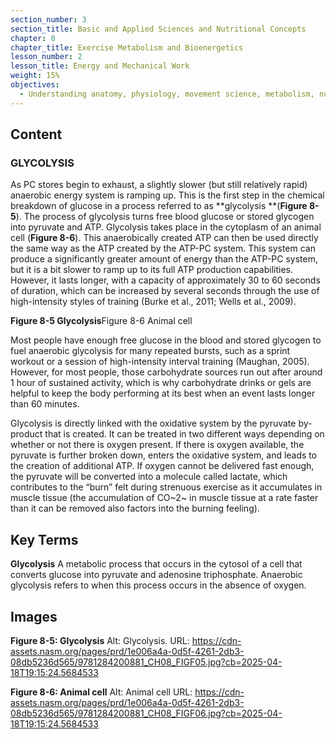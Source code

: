 ```yaml
---
section_number: 3
section_title: Basic and Applied Sciences and Nutritional Concepts
chapter: 8
chapter_title: Exercise Metabolism and Bioenergetics
lesson_number: 2
lesson_title: Energy and Mechanical Work
weight: 15%
objectives:
  - Understanding anatomy, physiology, movement science, metabolism, nutrition, and supplementation.
---
```


## Content
### GLYCOLYSIS

As PC stores begin to exhaust, a slightly slower (but still relatively rapid) anaerobic energy system is ramping up. This is the first step in the chemical breakdown of glucose in a process referred to as **glycolysis **(**Figure 8-5**). The process of glycolysis turns free blood glucose or stored glycogen into pyruvate and ATP. Glycolysis takes place in the cytoplasm of an animal cell (**Figure 8-6**). This anaerobically created ATP can then be used directly the same way as the ATP created by the ATP-PC system. This system can produce a significantly greater amount of energy than the ATP-PC system, but it is a bit slower to ramp up to its full ATP production capabilities. However, it lasts longer, with a capacity of approximately 30 to 60 seconds of duration, which can be increased by several seconds through the use of high-intensity styles of training (Burke et al., 2011; Wells et al., 2009).

**Figure 8-5 Glycolysis**Figure 8-6 Animal cell

Most people have enough free glucose in the blood and stored glycogen to fuel anaerobic glycolysis for many repeated bursts, such as a sprint workout or a session of high-intensity interval training (Maughan, 2005). However, for most people, those carbohydrate sources run out after around 1 hour of sustained activity, which is why carbohydrate drinks or gels are helpful to keep the body performing at its best when an event lasts longer than 60 minutes.

Glycolysis is directly linked with the oxidative system by the pyruvate by-product that is created. It can be treated in two different ways depending on whether or not there is oxygen present. If there is oxygen available, the pyruvate is further broken down, enters the oxidative system, and leads to the creation of additional ATP. If oxygen cannot be delivered fast enough, the pyruvate will be converted into a molecule called lactate, which contributes to the “burn” felt during strenuous exercise as it accumulates in muscle tissue (the accumulation of CO~2~ in muscle tissue at a rate faster than it can be removed also factors into the burning feeling).

## Key Terms

**Glycolysis**
A metabolic process that occurs in the cytosol of a cell that converts glucose into pyruvate and adenosine triphosphate. Anaerobic glycolysis refers to when this process occurs in the absence of oxygen.

## Images

**Figure 8-5: Glycolysis**
Alt: Glycolysis.
URL: https://cdn-assets.nasm.org/pages/prd/1e006a4a-0d5f-4261-2db3-08db5236d565/9781284200881_CH08_FIGF05.jpg?cb=2025-04-18T19:15:24.5684533

**Figure 8-6: Animal cell**
Alt: Animal cell
URL: https://cdn-assets.nasm.org/pages/prd/1e006a4a-0d5f-4261-2db3-08db5236d565/9781284200881_CH08_FIGF06.jpg?cb=2025-04-18T19:15:24.5684533